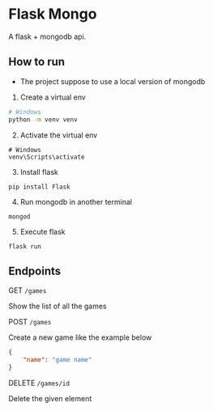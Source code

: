 # Flask Mongo

A flask + mongodb api.

## How to run
- The project suppose to use a local version of mongodb


1. Create a virtual env
```bash
# Windows
python -m venv venv
```

2. Activate the virtual env
```
# Windows
venv\Scripts\activate
```

3. Install flask
```
pip install Flask
```

4. Run mongodb in another terminal
```
mongod
```

5. Execute flask
```
flask run
```

## Endpoints

GET `/games`

Show the list of all the games

POST `/games`

Create a new game like the example below

```json
{
	"name": "game name"
}
```

DELETE `/games/id`

Delete the given element